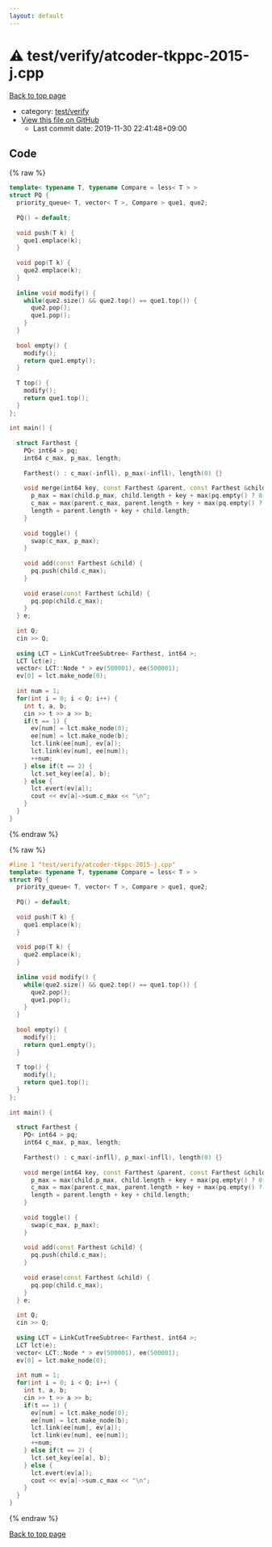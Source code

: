```yaml
---
layout: default
---
```


<!-- mathjax config similar to math.stackexchange -->
<script type="text/javascript" async
  src="https://cdnjs.cloudflare.com/ajax/libs/mathjax/2.7.5/MathJax.js?config=TeX-MML-AM_CHTML">
</script>
<script type="text/x-mathjax-config">
  MathJax.Hub.Config({
    TeX: { equationNumbers: { autoNumber: "AMS" }},
    tex2jax: {
      inlineMath: [ ['$','$'] ],
      processEscapes: true
    },
    "HTML-CSS": { matchFontHeight: false },
    displayAlign: "left",
    displayIndent: "2em"
  });
</script>

<script type="text/javascript" src="https://cdnjs.cloudflare.com/ajax/libs/jquery/3.4.1/jquery.min.js"></script>
<script src="https://cdn.jsdelivr.net/npm/jquery-balloon-js@1.1.2/jquery.balloon.min.js" integrity="sha256-ZEYs9VrgAeNuPvs15E39OsyOJaIkXEEt10fzxJ20+2I=" crossorigin="anonymous"></script>
<script type="text/javascript" src="../../../assets/js/copy-button.js"></script>
<link rel="stylesheet" href="../../../assets/css/copy-button.css" />


# :warning: test/verify/atcoder-tkppc-2015-j.cpp

<a href="../../../index.html">Back to top page</a>

* category: <a href="../../../index.html#5a4423c79a88aeb6104a40a645f9430c">test/verify</a>
* <a href="{{ site.github.repository_url }}/blob/master/test/verify/atcoder-tkppc-2015-j.cpp">View this file on GitHub</a>
    - Last commit date: 2019-11-30 22:41:48+09:00




## Code

<a id="unbundled"></a>
{% raw %}
```cpp
template< typename T, typename Compare = less< T > >
struct PQ {
  priority_queue< T, vector< T >, Compare > que1, que2;
 
  PQ() = default;
 
  void push(T k) {
    que1.emplace(k);
  }
 
  void pop(T k) {
    que2.emplace(k);
  }
 
  inline void modify() {
    while(que2.size() && que2.top() == que1.top()) {
      que2.pop();
      que1.pop();
    }
  }
 
  bool empty() {
    modify();
    return que1.empty();
  }
 
  T top() {
    modify();
    return que1.top();
  }
};
 
int main() {
 
  struct Farthest {
    PQ< int64 > pq;
    int64 c_max, p_max, length;
 
    Farthest() : c_max(-infll), p_max(-infll), length(0) {}
 
    void merge(int64 key, const Farthest &parent, const Farthest &child) {
      p_max = max(child.p_max, child.length + key + max(pq.empty() ? 0 : pq.top(), parent.p_max));
      c_max = max(parent.c_max, parent.length + key + max(pq.empty() ? 0 : pq.top(), child.c_max));
      length = parent.length + key + child.length;
    }
 
    void toggle() {
      swap(c_max, p_max);
    }
 
    void add(const Farthest &child) {
      pq.push(child.c_max);
    }
 
    void erase(const Farthest &child) {
      pq.pop(child.c_max);
    }
  } e;
 
  int Q;
  cin >> Q;
 
  using LCT = LinkCutTreeSubtree< Farthest, int64 >;
  LCT lct(e);
  vector< LCT::Node * > ev(500001), ee(500001);
  ev[0] = lct.make_node(0);
 
  int num = 1;
  for(int i = 0; i < Q; i++) {
    int t, a, b;
    cin >> t >> a >> b;
    if(t == 1) {
      ev[num] = lct.make_node(0);
      ee[num] = lct.make_node(b);
      lct.link(ee[num], ev[a]);
      lct.link(ev[num], ee[num]);
      ++num;
    } else if(t == 2) {
      lct.set_key(ee[a], b);
    } else {
      lct.evert(ev[a]);
      cout << ev[a]->sum.c_max << "\n";
    }
  }
}

```
{% endraw %}

<a id="bundled"></a>
{% raw %}
```cpp
#line 1 "test/verify/atcoder-tkppc-2015-j.cpp"
template< typename T, typename Compare = less< T > >
struct PQ {
  priority_queue< T, vector< T >, Compare > que1, que2;
 
  PQ() = default;
 
  void push(T k) {
    que1.emplace(k);
  }
 
  void pop(T k) {
    que2.emplace(k);
  }
 
  inline void modify() {
    while(que2.size() && que2.top() == que1.top()) {
      que2.pop();
      que1.pop();
    }
  }
 
  bool empty() {
    modify();
    return que1.empty();
  }
 
  T top() {
    modify();
    return que1.top();
  }
};
 
int main() {
 
  struct Farthest {
    PQ< int64 > pq;
    int64 c_max, p_max, length;
 
    Farthest() : c_max(-infll), p_max(-infll), length(0) {}
 
    void merge(int64 key, const Farthest &parent, const Farthest &child) {
      p_max = max(child.p_max, child.length + key + max(pq.empty() ? 0 : pq.top(), parent.p_max));
      c_max = max(parent.c_max, parent.length + key + max(pq.empty() ? 0 : pq.top(), child.c_max));
      length = parent.length + key + child.length;
    }
 
    void toggle() {
      swap(c_max, p_max);
    }
 
    void add(const Farthest &child) {
      pq.push(child.c_max);
    }
 
    void erase(const Farthest &child) {
      pq.pop(child.c_max);
    }
  } e;
 
  int Q;
  cin >> Q;
 
  using LCT = LinkCutTreeSubtree< Farthest, int64 >;
  LCT lct(e);
  vector< LCT::Node * > ev(500001), ee(500001);
  ev[0] = lct.make_node(0);
 
  int num = 1;
  for(int i = 0; i < Q; i++) {
    int t, a, b;
    cin >> t >> a >> b;
    if(t == 1) {
      ev[num] = lct.make_node(0);
      ee[num] = lct.make_node(b);
      lct.link(ee[num], ev[a]);
      lct.link(ev[num], ee[num]);
      ++num;
    } else if(t == 2) {
      lct.set_key(ee[a], b);
    } else {
      lct.evert(ev[a]);
      cout << ev[a]->sum.c_max << "\n";
    }
  }
}

```
{% endraw %}

<a href="../../../index.html">Back to top page</a>

